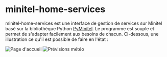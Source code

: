 # minitel-home-services
minitel-home-services est une interface de gestion de services sur Minitel basé sur la bibliothèque Python [PyMinitel](https://github.com/Zigazou/PyMinitel). Le programme est souple et permet de s'adapter facilement aux besoins de chacun. Ci-dessous, une illustration ce qu'il est possible de faire en l'état :

![Page d'accueil](https://i.ibb.co/ssj18CN/minitel1.jpg)
![Prévisions météo](https://i.ibb.co/smBY1Th/minitel2.jpg)
